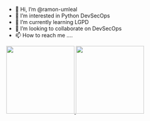 - 👋 Hi, I’m @ramon-umleal
- 👀 I’m interested in Python DevSecOps
- 🌱 I’m currently learning LGPD
- 💞️ I’m looking to collaborate on DevSecOps
- 📫 How to reach me ....

<div>
<a href="https://github.com/ramon-umleal">
<img loading="lazy" height="180em" src="https://github-readme-stats.vercel.app/api/top-langs/?username=ramon-umleal&layout=compact&langs_count=7&theme=dracula"/>
<img loading="lazy" height="180em" src="https://github-readme-stats.vercel.app/api?username=ramon-umleal&show_icons=true&theme=dracula&include_all_commits=true&count_private=true"/>
</div>
<!---
ramon-umleal/ramon-umleal is a ✨ special ✨ repository because its `README.md` (this file) appears on your GitHub profile.
You can click the Preview link to take a look at your changes .
--->
